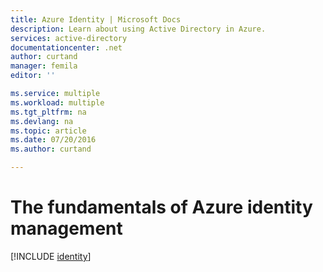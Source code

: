 ```yaml
---
title: Azure Identity | Microsoft Docs
description: Learn about using Active Directory in Azure.
services: active-directory
documentationcenter: .net
author: curtand
manager: femila
editor: ''

ms.service: multiple
ms.workload: multiple
ms.tgt_pltfrm: na
ms.devlang: na
ms.topic: article
ms.date: 07/20/2016
ms.author: curtand

---
```

# The fundamentals of Azure identity management
[!INCLUDE [identity](../../includes/identity.md)]

